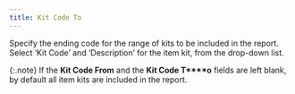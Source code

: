 ```yaml
---
title: Kit Code To
---
```



Specify the ending code for the range of kits to be included in the  report. Select ‘Kit Code’  and ‘Description’ for the item kit, from the drop-down list.


{:.note}
If the **Kit 
 Code From** and the **Kit Code T****o** fields are left blank, by default  all item kits are included in the report.
